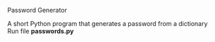 Password Generator

A short Python program that generates a password from a dictionary <br>
Run file <b>passwords.py</b>
